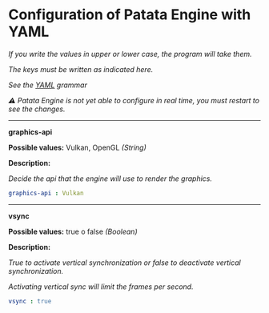 # Configuration of Patata Engine with YAML

<i>
If you write the values in upper or lower case, the program will take them.

The keys must be written as indicated here.

See the [YAML](https://github.com/yaml/yaml-grammar) grammar

⚠️ Patata Engine is not yet able to configure in real time, you must restart to see the changes.
</i>


<hr>

<b>graphics-api</b>

<b>Possible values:</b> Vulkan, OpenGL <i>(String)</i>

<b>Description:</b>

<i>Decide the api that the engine will use to render the graphics.</i>

```yaml
graphics-api : Vulkan
```

<hr>

<b>vsync</b>

<b>Possible values:</b> true o false <i>(Boolean)</i>

<b>Description:</b>

<i>True to activate vertical synchronization or false to deactivate vertical synchronization.

Activating vertical sync will limit the frames per second.
</i>

```yaml
vsync : true
```
